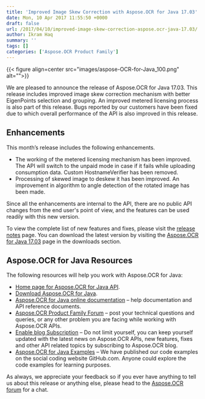```yaml
---
title: 'Improved Image Skew Correction with Aspose.OCR for Java 17.03'
date: Mon, 10 Apr 2017 11:55:50 +0000
draft: false
url: /2017/04/10/improved-image-skew-correction-aspose.ocr-java-17.03/
author: Ikram Haq
summary: ''
tags: []
categories: ['Aspose.OCR Product Family']
---
```




{{< figure align=center src="images/aspose-OCR-for-Java_100.png" alt="">}}


We are pleased to announce the release of Aspose.OCR for Java 17.03. This release includes improved image skew correction mechanism with better EigenPoints selection and grouping. An improved metered licensing process is also part of this release. Bugs reported by our customers have been fixed due to which overall performance of the API is also improved in this release.

## Enhancements

This month’s release includes the following enhancements.

*   The working of the metered licensing mechanism has been improved. The API will switch to the unpaid mode in case if it fails while uploading consumption data. Custom HostnameVerifier has been removed.
*   Processing of skewed image to deskew it has been improved. An improvement in algorithm to angle detection of the rotated image has been made.

Since all the enhancements are internal to the API, there are no public API changes from the end user's point of view, and the features can be used readily with this new version.

To view the complete list of new features and fixes, please visit the [release notes][1] page. You can download the latest version by visiting the [Aspose.OCR for Java 17.03][2] page in the downloads section.

## Aspose.OCR for Java Resources

The following resources will help you work with Aspose.OCR for Java:

*   [Home page for Aspose.OCR for Java API][3].
*   [Download Aspose.OCR for Java][4].
*   [Aspose.OCR for Java online documentation][5] – help documentation and API reference documents.
*   [Aspose.OCR Product Family Forum][6] – post your technical questions and queries, or any other problem you are facing while working with Aspose.OCR APIs.
*   [Enable blog Subscription][7] – Do not limit yourself, you can keep yourself updated with the latest news on Aspose.OCR APIs, new features, fixes and other API related topics by subscribing to Aspose.OCR blog.
*   [Aspose.OCR for Java Examples][8] – We have published our code examples on the social coding website GitHub.com. Anyone could explore the code examples for learning purposes.

As always, we appreciate your feedback so if you ever have anything to tell us about this release or anything else, please head to the [Aspose.OCR forum][9] for a chat.




[1]: https://docs.aspose.com/display/OCRJAVA/Aspose.OCR+for+Java+17.03+-+Release+notes
[2]: https://downloads.aspose.com/ocr/java/new-releases/aspose.ocr-for-java-17.3/
[3]: https://www.aspose.com/products/ocr/java
[4]: https://downloads.aspose.com/ocr/java
[5]: https://docs.aspose.com/display/OCRJAVA/Home
[6]: https://forum.aspose.com/c/ocr
[7]: https://blog.aspose.com/category/aspose-products/aspose-ocr-product-family/
[8]: https://github.com/aspose-ocr/Aspose.OCR-for-Java
[9]: http://forum.aspose.com




